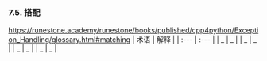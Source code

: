 
### 7.5. 搭配

https://runestone.academy/runestone/books/published/cpp4python/Exception_Handling/glossary.html#matching
| 术语 | 解释 |
| :--- | :--- |
| _    | _    |
| _    | _    |
| _    | _    |
| _    | _    |
